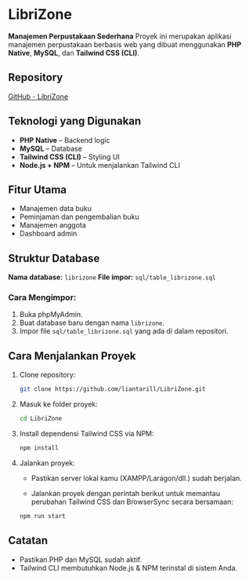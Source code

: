 # LibriZone

**Manajemen Perpustakaan Sederhana**
Proyek ini merupakan aplikasi manajemen perpustakaan berbasis web yang dibuat menggunakan **PHP Native**, **MySQL**, dan **Tailwind CSS (CLI)**.

## Repository

[GitHub - LibriZone](https://github.com/liantarill/LibriZone.git)

## Teknologi yang Digunakan

- **PHP Native** – Backend logic
- **MySQL** – Database
- **Tailwind CSS (CLI)** – Styling UI
- **Node.js + NPM** – Untuk menjalankan Tailwind CLI

## Fitur Utama

- Manajemen data buku
- Peminjaman dan pengembalian buku
- Manajemen anggota
- Dashboard admin

## Struktur Database

**Nama database:** `librizone`
**File impor:** `sql/table_librizone.sql`

### Cara Mengimpor:

1. Buka phpMyAdmin.
2. Buat database baru dengan nama `librizone`.
3. Impor file `sql/table_librizone.sql` yang ada di dalam repositori.

## Cara Menjalankan Proyek

1. Clone repository:

   ```bash
   git clone https://github.com/liantarill/LibriZone.git
   ```

2. Masuk ke folder proyek:

   ```bash
   cd LibriZone
   ```

3. Install dependensi Tailwind CSS via NPM:

   ```bash
   npm install
   ```

4. Jalankan proyek:

   - Pastikan server lokal kamu (XAMPP/Laragon/dll.) sudah berjalan.

   - Jalankan proyek dengan perintah berikut untuk memantau perubahan Tailwind CSS dan BrowserSync secara bersamaan:

   ```bash
   npm run start
   ```

## Catatan

- Pastikan PHP dan MySQL sudah aktif.
- Tailwind CLI membutuhkan Node.js & NPM terinstal di sistem Anda.
